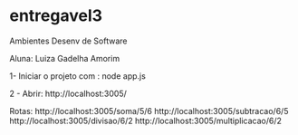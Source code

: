 # entregavel3

Ambientes Desenv de Software

Aluna: Luiza Gadelha Amorim

1- Iniciar o projeto com : node app.js

2 - Abrir: http://localhost:3005/

Rotas: 
http://localhost:3005/soma/5/6
http://localhost:3005/subtracao/6/5
http://localhost:3005/divisao/6/2
http://localhost:3005/multiplicacao/6/2


